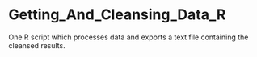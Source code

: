 # Getting_And_Cleansing_Data_R
One R script which processes data and exports a text file containing the cleansed results.
